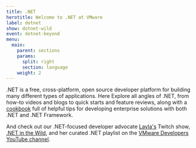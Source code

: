 ```yaml
---
title: .NET
herotitle: Welcome to .NET at VMware
label: dotnet
show: dotnet-wild
event: dotnet-beyond
menu:
  main:
    parent: sections
    params:
      split: right
      section: language
    weight: 2
---
```


.NET is a free, cross-platform, open source developer platform for building many different types of applications. Here Explore all angles of .NET, from how-to videos and blogs to quick starts and feature reviews, along with a [cookbook](/cookbooks/dotnet) full of helpful tips for developing enterprise solutions with both .NET and .NET Framework.

And check out our .NET-focused developer advocate [Layla's](/team/layla-porter) Twitch show, [.NET in the Wild](/tv/dotnet-wild), and her curated .NET playlist on the [VMware Developers YouTube channel](https://www.youtube.com/watch?v=QTZVwBSFhFM&list=PLAdzTan_eSPQm7gfKRNZYMG8t8c55LvkS).